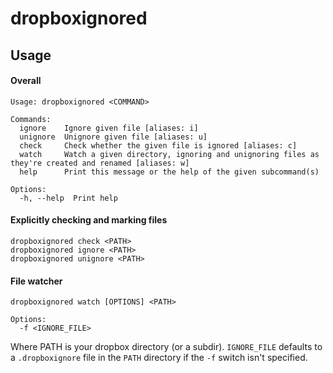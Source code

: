 # dropboxignored

## Usage

#### Overall
```
Usage: dropboxignored <COMMAND>

Commands:
  ignore    Ignore given file [aliases: i]
  unignore  Unignore given file [aliases: u]
  check     Check whether the given file is ignored [aliases: c]
  watch     Watch a given directory, ignoring and unignoring files as they're created and renamed [aliases: w]
  help      Print this message or the help of the given subcommand(s)

Options:
  -h, --help  Print help
```

#### Explicitly checking and marking files
```
dropboxignored check <PATH>
dropboxignored ignore <PATH>
dropboxignored unignore <PATH>
```

#### File watcher
```
dropboxignored watch [OPTIONS] <PATH>

Options:
  -f <IGNORE_FILE>
```
Where PATH is your dropbox directory (or a subdir). `IGNORE_FILE` defaults to a `.dropboxignore` file in the `PATH` directory if the `-f` switch isn't specified.

